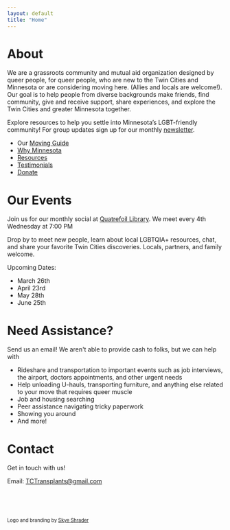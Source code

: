 ```yaml
---
layout: default
title: "Home"
---
```


# About

We are a grassroots community and mutual aid organization designed by queer people, for queer people, who are new to the Twin Cities and Minnesota or are considering moving here. (Allies and locals are welcome!). Our goal is to help people from diverse backgrounds make friends, find community, give and receive support, share experiences, and explore the Twin Cities and greater Minnesota together.

Explore resources to help you settle into Minnesota’s LGBT-friendly community! For group updates sign up for our monthly [newsletter](https://dashboard.mailerlite.com/forms/908699/123246211168732820/share).

- Our [Moving Guide](https://docs.google.com/document/d/1biXqx11VQIamz8MYkEZXsizZKs3yXKqIsXjH5AOmrIU/edit?usp=sharing)
- [Why Minnesota](why.md)
- [Resources](resources.md)
- [Testimonials](testimonials.md)
- [Donate](volunteer.md)

# Our Events

Join us for our monthly social at [Quatrefoil Library](https://qlibrary.org/series/twin-cities-queer-transplant-group/). We meet every 4th Wednesday at 7:00 PM

Drop by to meet new people, learn about local LGBTQIA+ resources, chat, and share your favorite Twin Cities discoveries. Locals, partners, and family welcome.

Upcoming Dates:

- March 26th
- April 23rd
- May 28th
- June 25th

# Need Assistance?

Send us an email! We aren't able to provide cash to folks, but we can help with

- Rideshare and transportation to important events such as job interviews, the airport, doctors appointments, and other urgent needs
- Help unloading U-hauls, transporting furniture, and anything else related to your move that requires queer muscle
- Job and housing searching
- Peer assistance navigating tricky paperwork
- Showing you around
- And more!

# Contact

Get in touch with us!

Email: TCTransplants@gmail.com

&nbsp;

&nbsp;

<span style="font-size: 0.8em;">Logo and branding by [Skye Shrader](https://skyeshrader.com/)</span>


